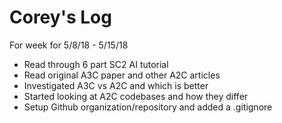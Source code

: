 # Corey's Log

For week for 5/8/18 - 5/15/18
- Read through 6 part SC2 AI tutorial
- Read original A3C paper and other A2C articles
- Investigated A3C vs A2C and which is better
- Started looking at A2C codebases and how they differ
- Setup Github organization/repository and added a .gitignore
